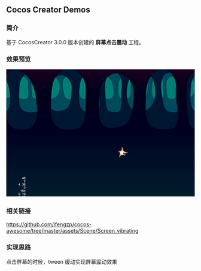 ## Cocos Creator Demos

### 简介
基于 CocosCreator 3.0.0 版本创建的 **屏幕点击震动** 工程。

### 效果预览
![image](../../gif/202201/2022012015.gif)

### 相关链接
https://github.com/ifengzp/cocos-awesome/tree/master/assets/Scene/Screen_vibrating

### 实现思路
点击屏幕的时候，tween 缓动实现屏幕震动效果